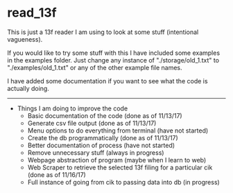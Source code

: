 # read_13f

This is just a 13f reader I am using to look at some stuff (intentional vagueness).


If you would like to try some stuff with this I have included some examples in the examples folder.
Just change any instance of "./storage/old_1.txt" to "./examples/old_1.txt" or any of the other example file names.

I have added some documentation if you want to see what the code is actually doing.

*****

- Things I am doing to improve the code
  - Basic documentation of the code (done as of 11/13/17)
  - Generate csv file output (done as of 11/13/17)
  - Menu options to do everything from terminal (have not started)
  - Create the db programmatically (done as of 11/13/17)
  - Better documentation of process (have not started)
  - Remove unnecessary stuff (always in progress)
  - Webpage abstraction of program (maybe when I learn to web)
  - Web Scraper to retrieve the selected 13f filing for a particular cik (done as of 11/16/17)
  - Full instance of going from cik to passing data into db (in progress)
